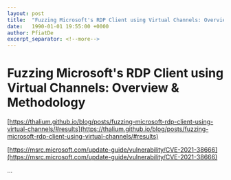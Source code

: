 ```yaml
---
layout: post
title:  "Fuzzing Microsoft's RDP Client using Virtual Channels: Overview & Methodology"
date:   1990-01-01 19:55:00 +0000
author: PfiatDe
excerpt_separator: <!--more-->
---
```


# Fuzzing Microsoft's RDP Client using Virtual Channels: Overview & Methodology

[https://thalium.github.io/blog/posts/fuzzing-microsoft-rdp-client-using-virtual-channels/#results](https://thalium.github.io/blog/posts/fuzzing-microsoft-rdp-client-using-virtual-channels/#results)

[https://msrc.microsoft.com/update-guide/vulnerability/CVE-2021-38666](https://msrc.microsoft.com/update-guide/vulnerability/CVE-2021-38666)

...
<!--more-->
